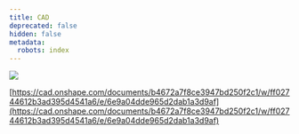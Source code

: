 ```yaml
---
title: CAD
deprecated: false
hidden: false
metadata:
  robots: index
---
```

![](https://files.readme.io/374486df50eda2b0988165e38870b95df7f16f6a1dfedefb0d93b2301d07d458-image.png)

[https://cad.onshape.com/documents/b4672a7f8ce3947bd250f2c1/w/ff02744612b3ad395d4541a6/e/6e9a04dde965d2dab1a3d9af](https://cad.onshape.com/documents/b4672a7f8ce3947bd250f2c1/w/ff02744612b3ad395d4541a6/e/6e9a04dde965d2dab1a3d9af)